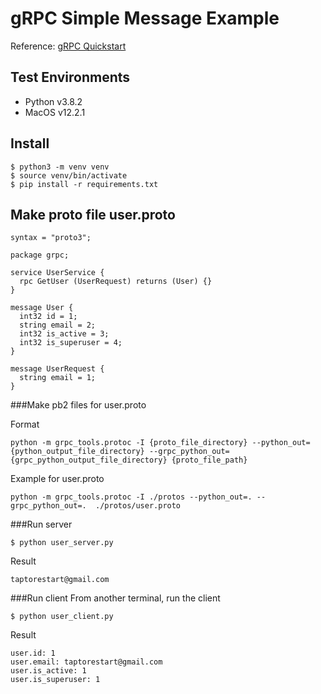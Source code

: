 # gRPC Simple Message Example
Reference: [gRPC Quickstart](https://grpc.io/docs/languages/python/quickstart/)

## Test Environments
- Python v3.8.2
- MacOS v12.2.1

## Install
```shell
$ python3 -m venv venv
$ source venv/bin/activate
$ pip install -r requirements.txt
```

## Make proto file user.proto
```
syntax = "proto3";

package grpc;

service UserService {
  rpc GetUser (UserRequest) returns (User) {}
}

message User {
  int32 id = 1;
  string email = 2;
  int32 is_active = 3;
  int32 is_superuser = 4;
}

message UserRequest {
  string email = 1;
}
```

###Make pb2 files for user.proto

Format
```shell
python -m grpc_tools.protoc -I {proto_file_directory} --python_out={python_output_file_directory} --grpc_python_out={grpc_python_output_file_directory} {proto_file_path}
```

Example for user.proto
```shell
python -m grpc_tools.protoc -I ./protos --python_out=. --grpc_python_out=.  ./protos/user.proto
```

###Run server
```shell
$ python user_server.py
```
Result
```
taptorestart@gmail.com
```

###Run client
From another terminal, run the client
```shell
$ python user_client.py
```
Result
```
user.id: 1
user.email: taptorestart@gmail.com
user.is_active: 1
user.is_superuser: 1
```
